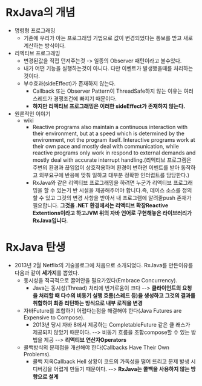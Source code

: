 RxJava의 개념
===
* 명령형 프로그래밍
  * 기존에 우리가 아는 프로그래밍 기법으로 값이 변경되었다는 통보를 받고 새로 계산하는 방식이다.
* 리엑티브 프로그래밍
  * 변경된값을 직접 던져주는것 -> 일종의 Observer 패턴이라고 볼수있다.
  * 내가 어떤 기능을 실행하는것이 아니다. 다만 이벤트가 발생했을때를 처리하는 것이다.
  * 부수효과(sideEffect)가 존재하지 않는다.
    * Callback 또는 Observer Pattern이 ThreadSafe하지 않는 이유는 여러 스레드가 경쟁조건에 빠지기 때문이다.
    * **하지만 리엑티브 프로그래밍은 이러한 sideEffect가 존재하지 않는다.**
* 원론적인 이야기
  * wiki
    * Reactive programs also maintain a continuous interaction with their environment, but at a speed which is determined by the environment, not the program itself. Interactive programs work at their own pace and mostly deal with communication, while reactive programs only work in respond to external demands and mostly deal with accurate interrupt handling.(리엑티브 프로그램은 주변의 환경과 끊임없이 상호작용하며 환경이 변하면 이벤트를 받아 동작하고 외부요구에 반응에 맞춰 일하고 대부분 정확한 인터럽트를 담당한다.)
    * RxJava와 같은 리액티브 프로그래밍을 하려면 누군가 리액티브 프로그래밍을 할 수 있는기 반 시설을 제공해주어야 합니다.즉, 데이스 소스를 정의할 수 있고 그것의 변경 사항을 받아서 내 프로그램에 알려줄push 존재가 필요합니다. **그것을 .NET 환경에서는 리액티브 확장Reactive Extentions이라고 하고JVM 위의 자바 언어로 구현해놓은 라이브러리가 RxJava입니다.**

RxJava 탄생
===
* 2013년 2월 Netflix의 기술블로그에 처음으로 소개되었다. RxJava를 만든이유를 다음과 같이 **세가지**를 뽑았다.
  * 동시성을 적극적으로 끌어안을 필요가있다(Embrace Concurrency).
    * Java는 동시성(Thread) 처리에 번거로움이 크다 --> **클라이언트의 요청을 처리할 때 다수의 비동기 실행 흐름(스레드 등)을 생성하고 그것의 결과를 취합하여 최종 리턴하는 방식으로 내부 로직을 변경**
  * 자바Future를 조합하기 어렵다는점을 해결해야 한다(Java Futures are Expensive to Compose).
    * 2013년 당시 자바 8에서 제공하는 CompletableFuture 같은 클 래스가 제공되지 않았기 때문이다. --> 비동기 흐름을 조합compose할 수 있는 방법을 제공 --> **리액티브 연산자Operators**
  * 콜백방식의 문제점을 개선해야 한다(Callbacks Have Their Own Problems).
    * 콜백 지옥Callback Hell 상황이 코드의 가독성을 떨어 뜨리고 문제 발생 시 디버깅을 어렵게 만들기 때문이다. --> **RxJava는 콜백을 사용하지 않는 방향으로 설계**
